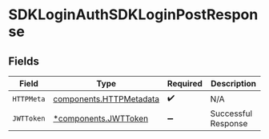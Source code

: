 # SDKLoginAuthSDKLoginPostResponse


## Fields

| Field                                                              | Type                                                               | Required                                                           | Description                                                        |
| ------------------------------------------------------------------ | ------------------------------------------------------------------ | ------------------------------------------------------------------ | ------------------------------------------------------------------ |
| `HTTPMeta`                                                         | [components.HTTPMetadata](../../models/components/httpmetadata.md) | :heavy_check_mark:                                                 | N/A                                                                |
| `JWTToken`                                                         | [*components.JWTToken](../../models/components/jwttoken.md)        | :heavy_minus_sign:                                                 | Successful Response                                                |